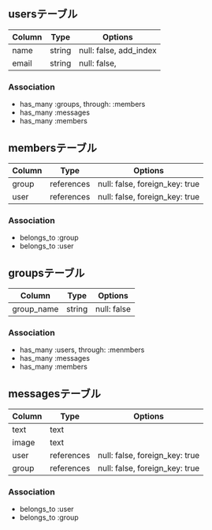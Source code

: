 ## usersテーブル

| Column   | Type  |           Options    |
|----------|-------|----------------------|
|name      |string |null: false, add_index|
|email     |string |null: false,          |

### Association
- has_many :groups, through: :members
- has_many :messages
- has_many :members


## membersテーブル

| Column |   Type   |           Options            |
|--------|----------|------------------------------|
|group   |references|null: false, foreign_key: true|
|user    |references|null: false, foreign_key: true|

### Association
- belongs_to :group
- belongs_to :user


## groupsテーブル

|  Column  | Type  |  Options  |
|----------|-------|-----------|
|group_name|string |null: false|

### Association
- has_many :users, through: :menmbers
- has_many :messages
- has_many :members


## messagesテーブル

| Column |   Type   |           Options            |
|--------|----------|------------------------------|
|text    |text      |                              |
|image   |text      |                              |
|user    |references|null: false, foreign_key: true|
|group   |references|null: false, foreign_key: true|

### Association
- belongs_to :user
- belongs_to :group